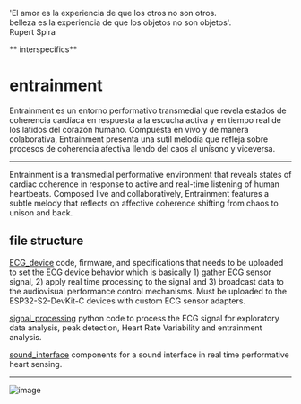 'El amor es la experiencia de que los otros no son otros.   
belleza es la experiencia de que los objetos no son objetos'.    
Rupert Spira    

** interspecifics**

# entrainment

Entrainment es un entorno performativo transmedial que revela estados de coherencia cardíaca en respuesta a la escucha activa y en tiempo real de los latidos del corazón humano. Compuesta en vivo y de manera colaborativa, Entrainment presenta una sutil melodía que refleja sobre procesos de coherencia afectiva llendo del caos al unísono y viceversa.   

---
  
Entrainment is a transmedial performative environment that reveals states of cardiac coherence in response to active and real-time listening of human heartbeats. Composed live and collaboratively, Entrainment features a subtle melody that reflects on affective coherence shifting from chaos to unison and back.

## file structure

[ECG_device](https://github.com/interspecifics/entrainment/tree/main/ECG_device) code, firmware, and specifications that needs to be uploaded to set the ECG device behavior which is basically 1) gather ECG sensor signal, 2) apply real time processing to the signal and 3) broadcast data to the audiovisual performance control mechanisms. 
Must be uploaded to the ESP32-S2-DevKit-C devices with custom ECG sensor adapters.

[signal_processing](https://github.com/interspecifics/entrainment/tree/main/signal_processing) python code to process the ECG signal for exploratory data analysis, peak detection, Heart Rate Variability and entrainment analysis.

[sound_interface](https://github.com/interspecifics/entrainment/tree/main/sound_interface) components for a sound interface in real time performative heart sensing.



---
![image](https://github.com/interspecifics/entrainment/assets/12953522/b424808c-a767-4a67-99a7-af5a44c6417a)

